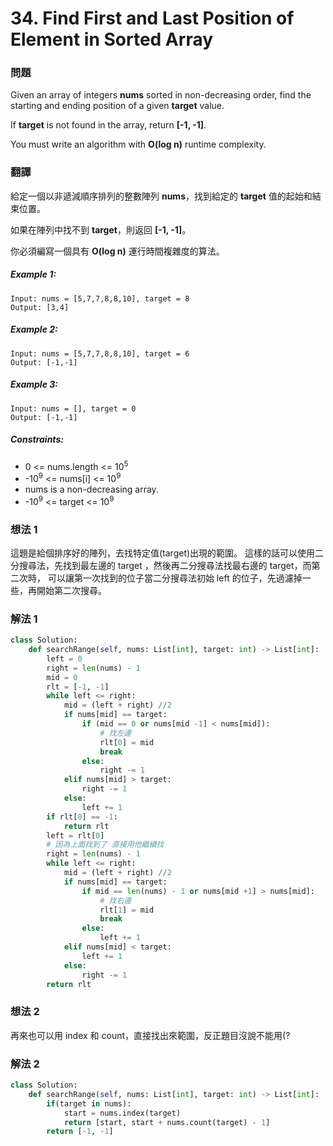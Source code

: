 # 34. Find First and Last Position of Element in Sorted Array
### 問題
Given an array of integers **nums** sorted in non-decreasing order, find the starting and ending position of a given **target** value.

If **target** is not found in the array, return **[-1, -1]**.

You must write an algorithm with **O(log n)** runtime complexity.

### 翻譯
給定一個以非遞減順序排列的整數陣列 **nums**，找到給定的 **target** 值的起始和結束位置。

如果在陣列中找不到 **target**，則返回 **[-1, -1]**。

你必須編寫一個具有 **O(log n)** 運行時間複雜度的算法。

##### Example 1:
    Input: nums = [5,7,7,8,8,10], target = 8
    Output: [3,4]
##### Example 2:
    Input: nums = [5,7,7,8,8,10], target = 6
    Output: [-1,-1]
##### Example 3:
    Input: nums = [], target = 0
    Output: [-1,-1]

##### Constraints:
- 0 <= nums.length <= 10<sup>5</sup>
- -10<sup>9</sup> <= nums[i] <= 10<sup>9</sup>
- nums is a non-decreasing array.
- -10<sup>9</sup> <= target <= 10<sup>9</sup>

### 想法 1
這題是給個排序好的陣列，去找特定值(target)出現的範圍。
這樣的話可以使用二分搜尋法，先找到最左邊的 target ，然後再二分搜尋法找最右邊的 target，而第二次時，
可以讓第一次找到的位子當二分搜尋法初始 left 的位子，先過濾掉一些，再開始第二次搜尋。
### 解法 1
```python
class Solution:
    def searchRange(self, nums: List[int], target: int) -> List[int]:
        left = 0
        right = len(nums) - 1
        mid = 0
        rlt = [-1, -1]
        while left <= right:
            mid = (left + right) //2
            if nums[mid] == target:
                if (mid == 0 or nums[mid -1] < nums[mid]):
                    # 找左邊
                    rlt[0] = mid
                    break
                else:
                    right -= 1
            elif nums[mid] > target:
                right -= 1
            else:
                left += 1
        if rlt[0] == -1:
            return rlt
        left = rlt[0]
        # 因為上面找到了 直接用他繼續找
        right = len(nums) - 1
        while left <= right:
            mid = (left + right) //2
            if nums[mid] == target:
                if mid == len(nums) - 1 or nums[mid +1] > nums[mid]:
                    # 找右邊
                    rlt[1] = mid
                    break
                else:
                    left += 1
            elif nums[mid] < target:
                left += 1
            else:
                right -= 1
        return rlt
```
### 想法 2
再來也可以用 index 和 count，直接找出來範圍，反正題目沒說不能用(?
### 解法 2
```python
class Solution:
    def searchRange(self, nums: List[int], target: int) -> List[int]:
        if(target in nums):
            start = nums.index(target)
            return [start, start + nums.count(target) - 1]
        return [-1, -1]
```